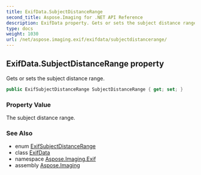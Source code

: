 ```yaml
---
title: ExifData.SubjectDistanceRange
second_title: Aspose.Imaging for .NET API Reference
description: ExifData property. Gets or sets the subject distance range
type: docs
weight: 1030
url: /net/aspose.imaging.exif/exifdata/subjectdistancerange/
---
```

## ExifData.SubjectDistanceRange property

Gets or sets the subject distance range.

```csharp
public ExifSubjectDistanceRange SubjectDistanceRange { get; set; }
```

### Property Value

The subject distance range.

### See Also

* enum [ExifSubjectDistanceRange](../../../aspose.imaging.exif.enums/exifsubjectdistancerange/)
* class [ExifData](../)
* namespace [Aspose.Imaging.Exif](../../exifdata/)
* assembly [Aspose.Imaging](../../../)


